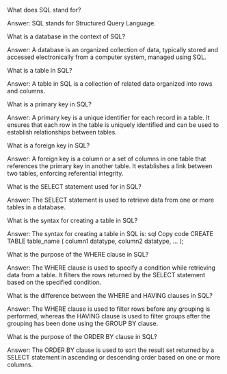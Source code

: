 What does SQL stand for?

Answer: SQL stands for Structured Query Language.

What is a database in the context of SQL?

Answer: A database is an organized collection of data, typically stored and accessed electronically from a computer system, managed using SQL.

What is a table in SQL?

Answer: A table in SQL is a collection of related data organized into rows and columns.

What is a primary key in SQL?

Answer: A primary key is a unique identifier for each record in a table. It ensures that each row in the table is uniquely identified and can be used to establish relationships between tables.

What is a foreign key in SQL?

Answer: A foreign key is a column or a set of columns in one table that references the primary key in another table. It establishes a link between two tables, enforcing referential integrity.

What is the SELECT statement used for in SQL?

Answer: The SELECT statement is used to retrieve data from one or more tables in a database.

What is the syntax for creating a table in SQL?

Answer: The syntax for creating a table in SQL is:
sql
Copy code
CREATE TABLE table_name (
    column1 datatype,
    column2 datatype,
    ...
);

What is the purpose of the WHERE clause in SQL?

Answer: The WHERE clause is used to specify a condition while retrieving data from a table. It filters the rows returned by the SELECT statement based on the specified condition.

What is the difference between the WHERE and HAVING clauses in SQL?

Answer: The WHERE clause is used to filter rows before any grouping is performed, whereas the HAVING clause is used to filter groups after the grouping has been done using the GROUP BY clause.

What is the purpose of the ORDER BY clause in SQL?

Answer: The ORDER BY clause is used to sort the result set returned by a SELECT statement in ascending or descending order based on one or more columns.